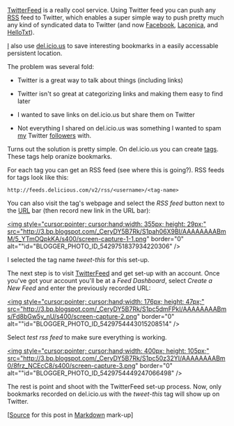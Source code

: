 [TwitterFeed](http://twitterfeed.com "Twitter Feed, RSS to Social Network
 Publishing Service") is a really cool service.  Using Twitter feed you can push
 any [RSS](http://en.wikipedia.org/wiki/RSS "RSS on Wikipedia") feed to Twitter,
 which enables a super simple way to push pretty much any kind of syndicated
 data to Twitter (and now [Facebook](http://facebook.com),
 [Laconica](http://laconi.ca), and [HelloTxt](http://hellotxt.com/)).

[I](http://del.icio.us/jmob "My del.icio.us account") also use
 [del.icio.us](http://del.icio.us "Delicous Social Bookmarking") to save
 interesting bookmarks in a easily accessable persistent location.

The problem was several fold:

+ Twitter is a great way to talk about things (including links)

+ Twitter isn't so great at categorizing links and making them easy to find
later

+ I wanted to save links on del.icio.us but share them on Twitter

+ Not everything I shared on del.icio.us was something I wanted to spam
[my](http://twitter.com/silverjam "My Twitter Account") Twitter
[followers](http://en.wikipedia.org/wiki/Twitter "Twitter Wikipedia Entry")
with.

Turns out the solution is pretty simple.  On del.icio.us you can create
 [tags](http://delicious.com/tag/ "Delicious tags").  These tags help oranize
 bookmarks.

For each tag you can get an RSS feed (see where this is going?).  RSS feeds for
 tags look like this:

    http://feeds.delicious.com/v2/rss/<username>/<tag-name>

You can also visit the tag's webpage and select the *RSS feed* button next to
 the [URL](http://en.wikipedia.org/wiki/Uniform_Resource_Locator "URL on
 Wikipedia") bar (then record new link in the URL bar):

<a onblur="try {parent.deselectBloggerImageGracefully();} catch(e) {}" href="http://3.bp.blogspot.com/_CeryDY5B7Rk/S1pah06X9BI/AAAAAAAABmM/5_YTmOQpkKA/s1600-h/screen-capture-1-1.png"><img style="cursor:pointer; cursor:hand;width: 355px; height: 29px;" src="http://3.bp.blogspot.com/_CeryDY5B7Rk/S1pah06X9BI/AAAAAAAABmM/5_YTmOQpkKA/s400/screen-capture-1-1.png" border="0" alt=""id="BLOGGER_PHOTO_ID_5429751837934220306" /></a>

I selected the tag name *tweet-this* for this set-up.

The next step is to visit [TwitterFeed](http://twitterfeed.com) and get set-up
 with an account.  Once you've got your account you'll be at a *Feed Dashboard*,
 select *Create a New Feed* and enter the previously recorded URL:

<a onblur="try {parent.deselectBloggerImageGracefully();} catch(e) {}" href="http://3.bp.blogspot.com/_CeryDY5B7Rk/S1pc5dmFPkI/AAAAAAAABms/Fd8bGw5y_nU/s1600-h/screen-capture-2.png"><img style="cursor:pointer; cursor:hand;width: 176px; height: 47px;" src="http://3.bp.blogspot.com/_CeryDY5B7Rk/S1pc5dmFPkI/AAAAAAAABms/Fd8bGw5y_nU/s400/screen-capture-2.png" border="0" alt=""id="BLOGGER_PHOTO_ID_5429754443015208514" /></a>

Select *test rss feed* to make sure everything is working.  

<a onblur="try {parent.deselectBloggerImageGracefully();} catch(e) {}" href="http://3.bp.blogspot.com/_CeryDY5B7Rk/S1pc50z32YI/AAAAAAAABm0/8frz_NCEcC8/s1600-h/screen-capture-3.png"><img style="cursor:pointer; cursor:hand;width: 400px; height: 105px;" src="http://3.bp.blogspot.com/_CeryDY5B7Rk/S1pc50z32YI/AAAAAAAABm0/8frz_NCEcC8/s400/screen-capture-3.png" border="0" alt=""id="BLOGGER_PHOTO_ID_5429754449247066498" /></a>

The rest is point and shoot with the TwitterFeed set-up process.  Now, only
 bookmarks recorded on del.icio.us with the *tweet-this* tag will show up on
 Twitter.

<div class="source">[<a href="http://github.com/silverjam/play/raw/master/CsJam/delicioius-twitterfeed.mkd">Source</a> for this post in <a href="http://daringfireball.net/projects/markdown/">Markdown</a> mark-up]</div>

